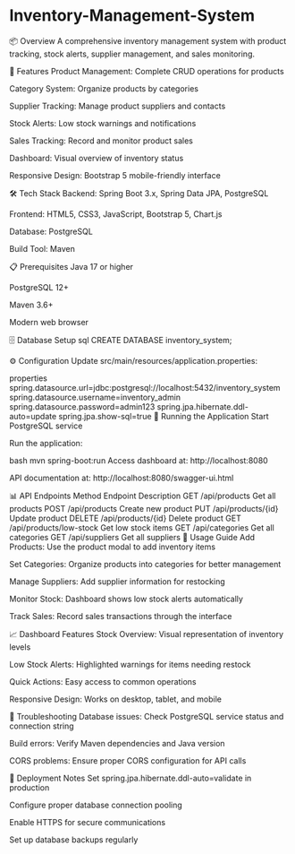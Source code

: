 # Inventory-Management-System

📦 Overview
A comprehensive inventory management system with product tracking, stock alerts, supplier management, and sales monitoring.

🚀 Features
Product Management: Complete CRUD operations for products

Category System: Organize products by categories

Supplier Tracking: Manage product suppliers and contacts

Stock Alerts: Low stock warnings and notifications

Sales Tracking: Record and monitor product sales

Dashboard: Visual overview of inventory status

Responsive Design: Bootstrap 5 mobile-friendly interface

🛠️ Tech Stack
Backend: Spring Boot 3.x, Spring Data JPA, PostgreSQL

Frontend: HTML5, CSS3, JavaScript, Bootstrap 5, Chart.js

Database: PostgreSQL

Build Tool: Maven

📋 Prerequisites
Java 17 or higher

PostgreSQL 12+

Maven 3.6+

Modern web browser

🗄️ Database Setup
sql
CREATE DATABASE inventory_system;

⚙️ Configuration
Update src/main/resources/application.properties:

properties
spring.datasource.url=jdbc:postgresql://localhost:5432/inventory_system
spring.datasource.username=inventory_admin
spring.datasource.password=admin123
spring.jpa.hibernate.ddl-auto=update
spring.jpa.show-sql=true
🚀 Running the Application
Start PostgreSQL service

Run the application:

bash
mvn spring-boot:run
Access dashboard at: http://localhost:8080

API documentation at: http://localhost:8080/swagger-ui.html

📊 API Endpoints
Method	Endpoint	Description
GET	/api/products	Get all products
POST	/api/products	Create new product
PUT	/api/products/{id}	Update product
DELETE	/api/products/{id}	Delete product
GET	/api/products/low-stock	Get low stock items
GET	/api/categories	Get all categories
GET	/api/suppliers	Get all suppliers
🎯 Usage Guide
Add Products: Use the product modal to add inventory items

Set Categories: Organize products into categories for better management

Manage Suppliers: Add supplier information for restocking

Monitor Stock: Dashboard shows low stock alerts automatically

Track Sales: Record sales transactions through the interface

📈 Dashboard Features
Stock Overview: Visual representation of inventory levels

Low Stock Alerts: Highlighted warnings for items needing restock

Quick Actions: Easy access to common operations

Responsive Design: Works on desktop, tablet, and mobile

🔧 Troubleshooting
Database issues: Check PostgreSQL service status and connection string

Build errors: Verify Maven dependencies and Java version

CORS problems: Ensure proper CORS configuration for API calls

🚀 Deployment Notes
Set spring.jpa.hibernate.ddl-auto=validate in production

Configure proper database connection pooling

Enable HTTPS for secure communications

Set up database backups regularly

